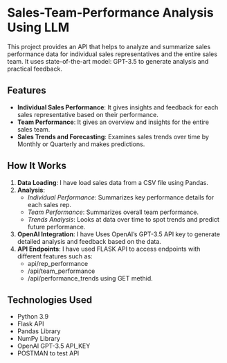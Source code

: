 # Sales-Team-Performance Analysis Using LLM


This project provides an API that helps to analyze and summarize sales performance data for individual sales representatives and the entire sales team. It uses state-of-the-art model: GPT-3.5 to generate analysis and practical feedback.

## Features
- **Individual Sales Performance**: It gives insights and feedback for each sales representative based on their performance.
- **Team Performance**: It gives an overview and insights for the entire sales team.
- **Sales Trends and Forecasting**: Examines sales trends over time by Monthly or Quarterly and makes predictions.

## How It Works

1. **Data Loading**: I have load sales data from a CSV file using Pandas.
2. **Analysis**:
   - *Individual Performance*: Summarizes key performance details for each sales rep.
   - *Team Performance*: Summarizes overall team performance.
   - *Trends Analysis*: Looks at data over time to spot trends and predict future performance.
3. **OpenAI Integration**: I have Uses OpenAI’s GPT-3.5 API key to generate detailed analysis and feedback based on the data.
4. **API Endpoints**: I have used FLASK API to access endpoints with different features such as:
   - api/rep_performance
   - /api/team_performance
   - /api/performance_trends using GET methid.


## Technologies Used
- Python 3.9
- Flask API
- Pandas Library
- NumPy Library 
- OpenAI GPT-3.5 API_KEY
- POSTMAN to test API

